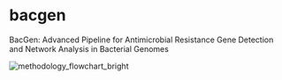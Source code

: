 # bacgen
BacGen:  Advanced Pipeline for Antimicrobial Resistance Gene Detection and Network Analysis in Bacterial Genomes

![methodology_flowchart_bright](https://github.com/user-attachments/assets/028c61ee-3e79-468a-8c5b-8c8a5ce415af)


